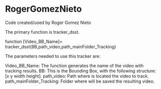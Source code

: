 # RogerGomezNieto
Code created/used by Roger Gomez Nieto

The primary function is tracker_dsst. 

function  [Video_BB_Name]= tracker_dsst(BB,path_video,path_mainFolder_Tracking)

The parameters needed to use this tracker are:

Video_BB_Name: The function generates the name of the video with tracking results. 
BB: This is the Bounding Box, with the following structure: [x y width height].
path_video: Path where is located the video to track. 
path_mainFolder_Tracking: Folder where will be saved the resulting video. 
